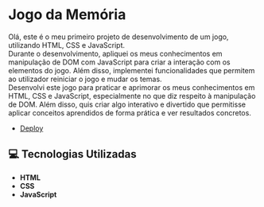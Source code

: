 # Jogo da Memória
Olá, este é o meu primeiro projeto de desenvolvimento de um jogo, utilizando HTML, CSS e JavaScript.<br>
Durante o desenvolvimento, apliquei os meus conhecimentos em manipulação de DOM com JavaScript para criar a interação com os elementos do jogo. Além disso, implementei funcionalidades que permitem ao utilizador reiniciar o jogo e mudar os temas. <br> 
Desenvolvi este jogo para praticar e aprimorar os meus conhecimentos em HTML, CSS e JavaScript, especialmente no que diz respeito à manipulação de DOM. Além disso, quis criar algo interativo e divertido que permitisse aplicar conceitos aprendidos de forma prática e ver resultados concretos.

* [Deploy](https://mjuliamiosso.github.io/memory-game/)

## 💻 Tecnologias Utilizadas

* **HTML**
* **CSS**
* **JavaScript**